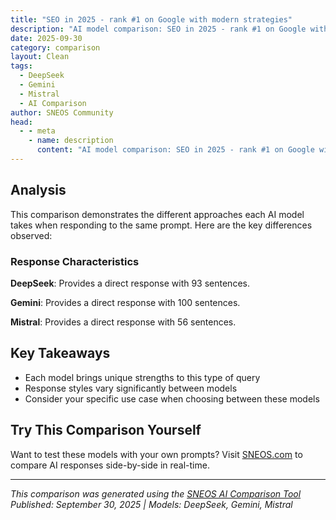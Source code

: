 ```yaml
---
title: "SEO in 2025 - rank #1 on Google with modern strategies"
description: "AI model comparison: SEO in 2025 - rank #1 on Google with modern strategies..."
date: 2025-09-30
category: comparison
layout: Clean
tags:
  - DeepSeek
  - Gemini
  - Mistral
  - AI Comparison
author: SNEOS Community
head:
  - - meta
    - name: description
      content: "AI model comparison: SEO in 2025 - rank #1 on Google with modern strategies..."
---
```


<ChatComparison
  title="SEO in 2025 - rank #1 on Google with modern strategies"
  prompt="SEO in 2025 - rank #1 on Google with modern strategies"
  :responses='{"DeepSeek": "Of course. Let\u0027s cut through the outdated advice and talk about what it will genuinely take to rank #1 on Google in 2025.\n\nThe era of \u0022keyword stuffing\u0022 and chasing backlinks at all costs is over. Google\u0027s algorithms, powered by increasingly sophisticated AI (like the Gemini-era models), are prioritizing a fundamentally different set of values.\n\nThe core principle for 2025 is this: **Your goal is not to \u0022trick\u0022 Google into ranking you. Your goal is to *be* the most helpful, credible, and satisfying resource for a user\u0027s query.**\n\nHere are the modern strategies to achieve that.\n\n---\n\n### The 5 Pillars of Modern SEO for 2025\n\n#### 1. EEAT on Steroids: Become the Unquestioned Authority\n\nEEAT (Experience, Expertise, Authoritativeness, Trustworthiness) is not a ranking factor; it\u0027s the *lens* through which Google assesses quality. In 2025, this is everything.\n\n* **Demonstrate Real-World Experience:** For \u0022YMYL\u0022 (Your Money, Your Life) topics, Google wants proof. This means:\n * **First-Person Narratives:** \u0022How we increased our conversion rate by 300%\u0022 is more powerful than \u002210 Tips to Increase Conversion Rate.\u0022\n * **Case Studies with Data:** Use real numbers, screenshots, and verifiable results.\n * **Author Bios with Credentials:** List relevant education, certifications, and years of experience. Link to LinkedIn profiles.\n* **Build Topical Authority:** Don\u0027t just write one great article on a topic. Own it.\n * Create a **\u0022Pillar-Cluster\u0022 model** where a comprehensive, ultimate guide (the pillar) links out to deeper, specific articles (the clusters). This signals to Google that you are a holistic resource on the subject.\n\n#### 2. Master the New \u0022SERP-First\u0022 Content Strategy\n\nYou don\u0027t just rank on the SERP (Search Engine Results Page); you must dominate it. Analyze what\u0027s *already* ranking for your target keyword and create something definitively better.\n\n* **Reverse-Engineer Search Intent:** Identify the dominant \u0022SERP Intent.\u0022\n * **Are there Product Carousels?** \u2192 Commercial Intent. Create a detailed \u0022best X\u0022 buying guide.\n * **Are there Videos?** \u2192 Informational/How-To Intent. Embed your own video or create a superior step-by-step guide.\n * **Is it a \u0022People Also Ask\u0022 rich result?** \u2192 Question-Based Intent. Create content that directly and thoroughly answers those questions.\n* **Create \u002210X Content\u0022:** Your content must be ten times better than the current #1 result. This means:\n * More comprehensive and up-to-date.\n * Better designed and easier to read/navigate.\n * Containing unique data, insights, or multimedia (video, interactive tools, calculators) that no one else has.\n\n#### 3. Leverage AI as Your Co-Pilot, Not Your Captain\n\nAI-generated content is flooding the web. To stand out, you must use AI strategically while injecting what it lacks: **human experience, nuance, and credibility.**\n\n* **AI for Efficiency:** Use it for brainstorming outlines, summarizing research, generating meta descriptions, and repurposing content.\n* **Humans for Value:** A human *must* add:\n * **Personal Anecdotes and Stories:** Relatable, real-life experiences.\n * **Expert Analysis and Opinion:** Go beyond the basic facts. What\u0027s your unique take?\n * **Original Research and Data:** Conduct surveys, analyze data, and publish your own findings. This is a massive trust signal.\n * **Editing and \u0022Soul\u0022:** Refine AI output to have a consistent, authentic brand voice.\n\n#### 4. Technical SEO for a User-Centric \u0026 AI-Driven World\n\nTechnical SEO is the foundation. In 2025, it\u0027s about speed, structure, and clarity for both users and AI crawlers.\n\n* **Core Web Vitals are Non-Negotiable:** A slow site will not rank #1. Continuously monitor and optimize for LCP (Loading), INP (Interactivity), and CLS (Visual Stability).\n* **Optimize for \u0022Google\u0027s Perspective\u0022 (Crawling with AI):** Use high-quality images and videos with descriptive file names and alt text. AI models use this visual data to understand context.\n* **Schema Markup is Your Secret Weapon:** Implement structured data (Schema.org) to tell Google exactly what your content is about (e.g., \u0060Article\u0060, \u0060HowTo\u0060, \u0060FAQPage\u0060, \u0060Product\u0060). This dramatically increases your chances of earning rich results and featured snippets.\n\n#### 5. Build a \u0022Ecosystem,\u0022 Not Just Backlinks\n\nLink-building is now *digital PR*. It\u0027s about earning mentions and links by being a remarkable resource.\n\n* **The \u0022Linkable Asset\u0022 Approach:** Instead of asking for links, create something so valuable that people *want* to link to it. This includes:\n * Original research and reports.\n * Unique, free tools or calculators.\n * Exceptionally comprehensive and data-driven guides.\n* **Brand Mentions and Unlinked Citations:** Google understands brand mentions even without a link. Focus on getting your brand name in relevant, authoritative publications.\n\n---\n\n### The #1 Ranking Blueprint for a 2025 Keyword\n\nLet\u0027s apply this to a target keyword: **\u0022sustainable home office setup.\u0022**\n\n1. **SERP \u0026 Intent Analysis:** You find the top results are listicles of eco-friendly products. The intent is **commercial/informational hybrid**.\n2. **EEAT \u0026 Authority:** You position yourself as an expert. Your author bio states: \u002210 years as a sustainable interior designer.\u0022 You showcase past projects.\n3. **10X Content Creation:** You don\u0027t just list products. You create:\n * A \u0022Why it Matters\u0022 section with data on e-waste.\n * A unique, interactive calculator showing the carbon footprint savings of your recommendations.\n * Video reviews of the top 3 products, showing them in a real home office.\n * A \u0022DIY Upcycling\u0022 section for those on a budget.\n * Your own original research on home office energy consumption.\n4. **Technical \u0026 On-Page SEO:**\n * The page loads instantly (perfect Core Web Vitals).\n * You use \u0060Product\u0060, \u0060HowTo\u0060, and \u0060Article\u0060 schema markup.\n * Images are optimized with alt text like \u0022ergonomic bamboo desk-chair.\u0022\n5. **Promotion \u0026 Ecosystem Building:**\n * You pitch your unique research and interactive calculator to design blogs and eco-publications.\n * You share the video reviews on social media and YouTube.\n\n### Conclusion: The Mindset for 2025\n\nStop thinking like an SEO. Start thinking like a **premier publisher** in your niche.\n\nYour website is not a collection of pages to be ranked; it\u0027s a **knowledge hub** built on **expertise** and **trust**, designed to provide the **best possible answer** to your audience\u0027s questions. If you do that better than anyone else, Google\u0027s AI will have no choice but to place you at #1.", "Gemini": "Okay, let\u0027s look at how to conquer SEO and achieve that coveted #1 ranking on Google in 2025, factoring in current trends and anticipated advancements. It\u0027s a dynamic landscape, so adaptation and understanding are key.\n\n**The Core Principles (Still Matter, but with a Twist)**\n\n* **High-Quality, User-Focused Content is King (Emperor, Actually):** This remains the undisputed core. But \u0022quality\u0022 is evolving.\n\n * **E-E-A-T (Experience, Expertise, Authoritativeness, Trustworthiness):** Google\u0027s focus on these factors will only intensify. Your content MUST:\n * **Demonstrate Experience:** First-hand accounts, real-world application, and personal perspective are critical. Don\u0027t just rehash information.\n * **Establish Expertise:** Clearly signal your qualifications and knowledge on the topic. Cite sources, link to reputable research, and showcase your understanding of nuances.\n * **Build Authority:** Earn backlinks from other authoritative websites, get mentioned in credible publications, and become a known voice in your industry.\n * **Exude Trustworthiness:** Be transparent about your sources, disclose any conflicts of interest, and maintain a reputation for honesty and accuracy. Secure your site with HTTPS, have a clear privacy policy, and positive reviews.\n\n * **Content Formats Beyond Text:** Think beyond the blog post. Video, interactive tools, podcasts, infographics, AR/VR experiences, and personalized content will become increasingly important. Diversify your content strategy.\n\n * **Content Optimization for AI (Explained Below):** You need to create content that is optimized not just for humans, but also for AI models that will be used by search engines and other platforms.\n\n* **Technical SEO (Still the Foundation):**\n\n * **Mobile-First Indexing is Paramount:** Ensure your website is fully optimized for mobile devices.\n * **Site Speed is Critical:** Faster loading times directly correlate with better rankings and user experience. Optimize images, leverage browser caching, use a CDN, and choose a fast hosting provider.\n * **Structured Data Markup:** Use schema.org vocabulary to help Google understand the context of your content. This is essential for rich snippets, knowledge panels, and voice search optimization.\n * **Crawlability and Indexability:** Make sure Google can easily crawl and index your website. Use a sitemap, optimize your robots.txt file, and fix any crawl errors.\n * **Core Web Vitals:** Focus on improving your site\u0027s Largest Contentful Paint (LCP), First Input Delay (FID), and Cumulative Layout Shift (CLS). These metrics directly impact user experience and rankings.\n\n* **Off-Page SEO (Building Your Reputation):**\n\n * **High-Quality Backlinks:** Earning backlinks from authoritative websites in your niche is still a vital ranking factor. Focus on quality over quantity. Guest posting, broken link building, and resource page link building are effective strategies.\n * **Brand Mentions:** Even unlinked mentions of your brand can boost your authority. Monitor for brand mentions and engage with them.\n * **Online Reputation Management:** Actively manage your online reputation by responding to reviews, addressing concerns, and building a positive brand image.\n * **Social Signals:** While not a direct ranking factor, social media engagement can indirectly influence rankings by driving traffic and increasing brand awareness.\n\n**The Emerging Trends and Strategies for 2025**\n\n* **AI-Powered SEO:** This is the BIGGEST shift.\n\n * **AI Content Generation (Use With Caution):** AI tools can assist with content creation, but relying solely on them will likely result in generic, low-quality content. Use AI to *augment* your content creation process, not replace it. Focus on using AI for research, ideation, and editing, but always add your own unique insights and expertise.\n * **AI-Driven Keyword Research:** AI can analyze vast amounts of data to identify long-tail keywords, trending topics, and search intent. Use AI tools to uncover hidden opportunities and stay ahead of the curve. Expect semantic SEO (understanding the *meaning* behind searches) to be hugely influenced by AI.\n * **AI-Powered Link Building:** AI can help you identify link building opportunities, personalize outreach emails, and track your progress.\n * **AI for Technical SEO:** AI can automate tasks such as identifying crawl errors, optimizing page speed, and generating schema markup.\n\n **Important Note:** Google will likely become increasingly sophisticated at detecting AI-generated content that lacks originality or expertise. Focus on creating content that provides unique value and demonstrates E-E-A-T. Consider using AI to optimize *existing* content, rather than creating new content from scratch.\n\n* **Voice Search Optimization:** As voice assistants become more prevalent, optimizing for voice search will be crucial.\n\n * **Long-Tail Keywords and Conversational Language:** Voice searches tend to be longer and more conversational than traditional text searches. Target long-tail keywords and use natural language in your content.\n * **Featured Snippets and Answer Boxes:** Optimize your content to answer common questions in a clear and concise manner. This will increase your chances of appearing in featured snippets and answer boxes.\n * **Local SEO:** Voice search is often used for local searches (e.g., \u0022find a restaurant near me\u0022). Optimize your Google My Business listing and ensure your website is optimized for local keywords.\n\n* **Video SEO (Beyond YouTube):** Video will continue to dominate online content.\n\n * **Optimize for Search Engines:** Use relevant keywords in your video titles, descriptions, and tags. Create transcripts of your videos to improve accessibility and searchability.\n * **Embed Videos on Your Website:** Embedding videos on your website can improve engagement and time on site, which can indirectly boost your rankings.\n * **Optimize for Different Platforms:** Adapt your videos for different platforms (e.g., YouTube, TikTok, Instagram).\n\n* **Personalized Search:** Google is increasingly personalizing search results based on user location, search history, and interests.\n\n * **Understand Your Target Audience:** Create content that resonates with your specific target audience.\n * **Local SEO:** Optimize your website and content for local searches.\n * **Personalized Content:** Consider creating personalized content experiences for your users.\n\n* **Semantic SEO:** Focus on the meaning and intent behind search queries, rather than just targeting specific keywords.\n\n * **Latent Semantic Indexing (LSI) Keywords:** Use related keywords and synonyms in your content to help Google understand the context of your topic.\n * **Topic Clusters:** Create a hub page that covers a broad topic and link to related articles that cover specific subtopics.\n * **Knowledge Graph Optimization:** Ensure your brand is represented accurately in Google\u0027s Knowledge Graph.\n\n* **AI-Generated Experiences \u0026 Search Generative Experience (SGE) / Search Labs:** Google is increasingly experimenting with AI-powered search results that go beyond traditional blue links. Expect more direct answers, summaries, and interactive experiences generated by AI.\n\n * **Optimize for \u0022Zero-Click\u0022 Searches:** Provide concise answers to common questions that can be displayed directly in the search results.\n * **Create Rich Snippets:** Use structured data markup to enhance your search listings and provide users with more information.\n * **Focus on User Engagement:** Create content that is engaging and informative, so users are more likely to click through to your website.\n\n* **Augmented Reality (AR) and Virtual Reality (VR) SEO:** If relevant to your industry, consider how AR/VR experiences can enhance your content and provide unique value to users. Optimize AR/VR experiences for discoverability within relevant app stores and search engines.\n\n**Key Takeaways for 2025 Success**\n\n1. **Prioritize User Experience (UX) Above All Else:** A positive user experience is the foundation of successful SEO.\n2. **Embrace AI, But Don\u0027t Be Replaced by It:** Use AI to augment your SEO efforts, but focus on creating original, high-quality content that demonstrates E-E-A-T.\n3. **Adapt to the Changing Search Landscape:** Stay up-to-date on the latest trends and algorithm updates.\n4. **Focus on Building Authority and Trust:** Earn backlinks from reputable websites, manage your online reputation, and be transparent with your audience.\n5. **Diversify Your Content Strategy:** Create a variety of content formats to engage your audience and optimize for different platforms.\n6. **Measure Your Results and Iterate:** Track your SEO performance and make adjustments as needed.\n\n**Actionable Steps to Start Now**\n\n* **Conduct a thorough SEO audit of your website.**\n* **Identify your target audience and understand their search intent.**\n* **Create a content calendar that focuses on providing high-quality, user-focused content.**\n* **Optimize your website for mobile devices and site speed.**\n* **Build high-quality backlinks from authoritative websites.**\n* **Monitor your online reputation and engage with your audience.**\n* **Experiment with AI-powered SEO tools.**\n* **Stay up-to-date on the latest SEO trends and algorithm updates.**\n\nSEO in 2025 will be a continuous process of learning, adapting, and experimenting. By focusing on providing value to your audience, embracing new technologies, and staying ahead of the curve, you can increase your chances of achieving that coveted #1 ranking on Google. Good luck!\n", "Mistral": "Predicting the exact state of SEO in 2025 involves some speculation, but based on current trends and technological advancements, here are some modern strategies that could help you rank #1 on Google:\n\n### 1. **User Experience (UX) and Core Web Vitals**\n- **Page Speed**: Ensure your website loads quickly. Use tools like Google PageSpeed Insights to optimize.\n- **Mobile-First**: Prioritize mobile-friendly design. Google uses mobile-first indexing.\n- **Interactivity**: Make sure your site is easy to navigate and interact with.\n- **Visual Stability**: Avoid layout shifts that can disrupt the user experience.\n\n### 2. **High-Quality Content**\n- **E-A-T (Expertise, Authoritativeness, Trustworthiness)**: Focus on creating content that demonstrates expertise, authority, and trustworthiness.\n- **Long-Form Content**: In-depth, well-researched articles tend to perform better.\n- **Multimedia**: Incorporate videos, infographics, and images to enhance user engagement.\n\n### 3. **Voice Search Optimization**\n- **Conversational Keywords**: Use natural language and long-tail keywords that mimic how people speak.\n- **Featured Snippets**: Optimize for featured snippets to capture voice search queries.\n\n### 4. **Artificial Intelligence and Machine Learning**\n- **AI-Driven Content**: Use AI tools to generate and optimize content.\n- **Predictive Analytics**: Utilize machine learning to predict user behavior and optimize accordingly.\n\n### 5. **Structured Data and Schema Markup**\n- **Rich Snippets**: Implement schema markup to enhance search visibility with rich snippets.\n- **Knowledge Graph**: Optimize for Google\u2019s Knowledge Graph to appear in more search results.\n\n### 6. **Local SEO**\n- **Google My Business**: Ensure your business listing is accurate and up-to-date.\n- **Local Citations**: Consistently list your business in local directories.\n- **Local Keywords**: Optimize for local search terms and phrases.\n\n### 7. **Social Signals**\n- **Engagement**: Increase social media engagement to drive traffic and improve SEO.\n- **Backlinks**: Use social media to earn high-quality backlinks.\n\n### 8. **Technical SEO**\n- **Crawlability**: Ensure your site is easily crawlable by search engines.\n- **SSL Certificates**: Use HTTPS to secure your site.\n- **XML Sitemaps**: Submit and maintain an up-to-date XML sitemap.\n\n### 9. **Video Content**\n- **YouTube SEO**: Optimize your YouTube videos for search.\n- **Embedded Videos**: Use videos on your website to improve engagement and dwell time.\n\n### 10. **Personalization**\n- **User-Centric Content**: Tailor content to individual user preferences and behaviors.\n- **Dynamic Content**: Use dynamic content delivery to provide a personalized experience.\n\n### 11. **Zero-Click Searches**\n- **Featured Snippets**: Optimize for featured snippets to capture zero-click searches.\n- **People Also Ask**: Target \u0022People Also Ask\u0022 questions to appear in more search results.\n\n### 12. **International SEO**\n- **Hreflang Tags**: Use hreflang tags to target different languages and regions.\n- **Localized Content**: Create content tailored to specific regions and languages.\n\n### 13. **Ethical SEO Practices**\n- **Avoid Black Hat Techniques**: Stay away from manipulative tactics that can lead to penalties.\n- **Transparency**: Be transparent with your SEO practices and focus on long-term strategies.\n\n### 14. **Community Building**\n- **User-Generated Content**: Encourage user-generated content like reviews and comments.\n- **Engagement**: Build a community around your brand to drive organic traffic.\n\n### 15. **Sustainability and Ethics**\n- **Green SEO**: Highlight your brand\u2019s sustainability efforts and ethical practices.\n- **Transparency**: Be transparent about your business practices to build trust.\n\n### Tools and Technologies\n- **AI Tools**: Use AI-powered tools for content creation, keyword research, and SEO audits.\n- **Analytics**: Leverage advanced analytics to track performance and make data-driven decisions.\n\nBy focusing on these strategies, you can position your website to rank #1 on Google in 2025. Keep in mind that SEO is an ever-evolving field, so staying updated with the latest trends and best practices is crucial."}' 
  published-date="22:46"
/>

## Analysis

This comparison demonstrates the different approaches each AI model takes when responding to the same prompt. Here are the key differences observed:

### Response Characteristics

**DeepSeek**: Provides a direct response with 93 sentences. 

**Gemini**: Provides a direct response with 100 sentences. 

**Mistral**: Provides a direct response with 56 sentences. 

## Key Takeaways

- Each model brings unique strengths to this type of query
- Response styles vary significantly between models
- Consider your specific use case when choosing between these models

## Try This Comparison Yourself

Want to test these models with your own prompts? Visit [SNEOS.com](https://sneos.com) to compare AI responses side-by-side in real-time.

---

*This comparison was generated using the [SNEOS AI Comparison Tool](https://sneos.com)*
*Published: September 30, 2025 | Models: DeepSeek, Gemini, Mistral*
